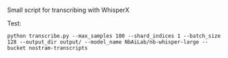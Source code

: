 Small script for transcribing with WhisperX


Test:
```
python transcribe.py --max_samples 100 --shard_indices 1 --batch_size 128 --output_dir output/ --model_name NbAiLab/nb-whisper-large --bucket nostram-transcripts
```
